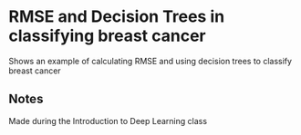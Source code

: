 # RMSE and Decision Trees in classifying breast cancer
Shows an example of calculating RMSE and using decision trees to classify breast cancer

## Notes
Made during the Introduction to Deep Learning class
